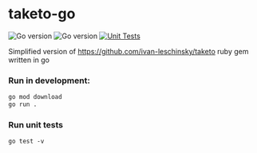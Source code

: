 # taketo-go
![Go version](https://img.shields.io/badge/go-1.17-lightblue)
![Go version](https://img.shields.io/badge/go-1.18-blue)
[![Unit Tests](https://github.com/ivan-leschinsky/taketo-go/actions/workflows/test.yml/badge.svg)](https://github.com/ivan-leschinsky/taketo-go/actions/workflows/test.yml)

Simplified version of https://github.com/ivan-leschinsky/taketo ruby gem written in go


### Run in development:

```sh
go mod download
go run .
```

### Run unit tests

```
go test -v
```
